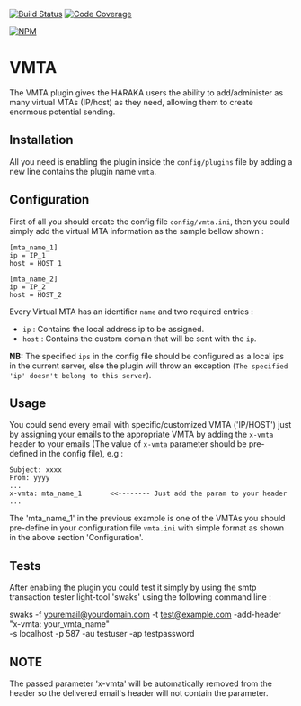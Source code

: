 [![Build Status][ci-img]][ci-url]
[![Code Coverage][cov-img]][cov-url]

[![NPM][npm-img]][npm-url]

VMTA
========

The VMTA plugin gives the HARAKA users the ability to add/administer as many virtual
 MTAs (IP/host) as they need, allowing them to create enormous potential sending.

## Installation

All you need is enabling the plugin inside the `config/plugins` file by adding a new
line contains the plugin name `vmta`.

## Configuration

First of all you should create the config file `config/vmta.ini`, then you could simply
 add the virtual MTA information as the sample bellow shown :

```
[mta_name_1]
ip = IP_1
host = HOST_1

[mta_name_2]
ip = IP_2
host = HOST_2
```

Every Virtual MTA has an identifier `name` and two required entries : 

* `ip` : Contains the local address ip to be assigned.
* `host` : Contains the custom domain that will be sent with the `ip`.

**NB:** The specified `ips` in the config file should be configured as a local ips in the current
server, else the plugin will throw an exception (`The specified 'ip' doesn't belong to this
 server`).
 

## Usage

You could send every email with specific/customized VMTA ('IP/HOST') just by
assigning your emails to the appropriate VMTA by adding the `x-vmta` header to your
emails (The value of `x-vmta` parameter should be pre-defined in the config file),
e.g :


```
Subject: xxxx
From: yyyy
...
x-vmta: mta_name_1       <<-------- Just add the param to your header
...
```


The 'mta_name_1' in the previous example is one of the VMTAs you should pre-define in
your configuration file `vmta.ini` with simple format as shown in the above section
'Configuration'.


## Tests
After enabling the plugin you could test it simply by using the smtp transaction tester
light-tool 'swaks' using the following command line :

swaks -f youremail@yourdomain.com -t test@example.com -add-header "x-vmta: your_vmta_name"  \
  -s localhost -p 587 -au testuser -ap testpassword


## NOTE
The passed parameter 'x-vmta' will be automatically removed from the header so the
delivered email's header will not contain the parameter.

[ci-img]: https://travis-ci.org/acharkizakaria/haraka-plugin-vmta.svg
[ci-url]: https://travis-ci.org/acharkizakaria/haraka-plugin-vmta
[cov-img]: https://codecov.io/gh/acharkizakaria/haraka-plugin-vmta/badge.svg
[cov-url]: https://codecov.io/gh/acharkizakaria/haraka-plugin-vmta
[npm-img]: https://nodei.co/npm/haraka-plugin-vmta.png
[npm-url]: https://www.npmjs.com/package/haraka-plugin-vmta